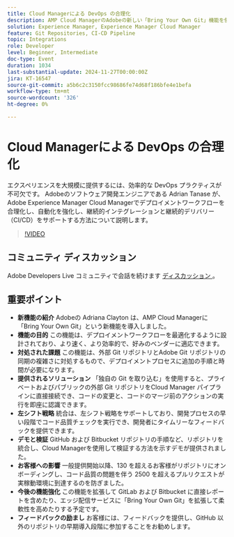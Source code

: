```yaml
---
title: Cloud Managerによる DevOps の合理化
description: AMP Cloud ManagerのAdobeの新しい「Bring Your Own Git」機能を使用すると、外部 Git リポジトリを直接統合でき、コード品質の初期チェックのための左シフト戦略に対応し、効率性と適応性を向上させることで、デプロイメントワークフローを最適化できます。
solution: Experience Manager, Experience Manager Cloud Manager
feature: Git Repositories, CI-CD Pipeline
topic: Integrations
role: Developer
level: Beginner, Intermediate
doc-type: Event
duration: 1034
last-substantial-update: 2024-11-27T00:00:00Z
jira: KT-16547
source-git-commit: a5b6c2c3150fcc98686fe74d68f186bfe4e1befa
workflow-type: tm+mt
source-wordcount: '326'
ht-degree: 0%

---
```



# Cloud Managerによる DevOps の合理化

エクスペリエンスを大規模に提供するには、効率的な DevOps プラクティスが不可欠です。 Adobeのソフトウェア開発エンジニアである Adrian Tanase が、Adobe Experience Manager Cloud Managerでデプロイメントワークフローを合理化し、自動化を強化し、継続的インテグレーションと継続的デリバリー（CI/CD）をサポートする方法について説明します。

>[!VIDEO](https://video.tv.adobe.com/v/3439904/?learn=on&enablevpops)

## コミュニティ ディスカッション

Adobe Developers Live コミュニティで会話を続けます [ ディスカッション ](https://adobe.ly/3Ywf7Vm)。

## 重要ポイント

* **新機能の紹介** Adobeの Adriana Clayton は、AMP Cloud Managerに「Bring Your Own Git」という新機能を導入しました。
* **機能の目的** この機能は、デプロイメントワークフローを最適化するように設計されており、より速く、より効率的で、好みのベンダーに適応できます。
* **対処された課題** この機能は、外部 Git リポジトリとAdobe Git リポジトリの同期の複雑さに対処するもので、デプロイメントプロセスに追加の手順と時間が必要になります。
* **提供されるソリューション** 「独自の Git を取り込む」を使用すると、プライベートおよびパブリックの外部 Git リポジトリをCloud Manager パイプラインに直接接続でき、コードの変更と、コードのマージ前のアクションの実行を即座に認識できます。
* **左シフト戦略** 統合は、左シフト戦略をサポートしており、開発プロセスの早い段階でコード品質チェックを実行でき、開発者にタイムリーなフィードバックを提供できます。
* **デモと検証** GitHub および Bitbucket リポジトリの手順など、リポジトリを統合し、Cloud Managerを使用して検証する方法を示すデモが提供されました。
* **お客様への影響** 一般提供開始以降、130 を超えるお客様がリポジトリにオンボーディングし、コード品質の問題を伴う 2500 を超えるプルリクエストが実稼動環境に到達するのを防ぎました。
* **今後の機能強化** この機能を拡張して GitLab および Bitbucket に直接レポートを含めたり、エッジ配信サービスに「Bring Your Own Git」を拡張して柔軟性を高めたりする予定です。
* **フィードバックの励まし** お客様には、フィードバックを提供し、GitHub 以外のリポジトリの早期導入段階に参加することをお勧めします。
